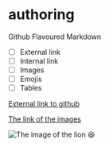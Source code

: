# authoring
Github Flavoured Markdown
- [ ] External link
- [ ] Internal link
- [ ] Images
- [ ] Emojis
- [ ] Tables

[External link to github](https://www.codegrepper.com/code-examples/whatever/how+to+add++link+to+github+readme)

[The link of the images](https://github.com/Yohannes-Habtemariam/authoring/tree/main/images)

![The image of the lion](https://github.com/Yohannes-Habtemariam/authoring/blob/main/lion.jpeg)
:laughing:
